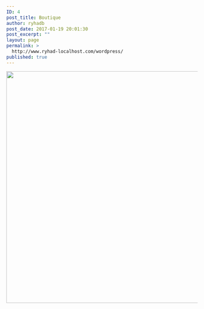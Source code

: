 ```yaml
---
ID: 4
post_title: Boutique
author: ryhadb
post_date: 2017-01-19 20:01:30
post_excerpt: ""
layout: page
permalink: >
  http://www.ryhad-localhost.com/wordpress/
published: true
---
```

<img class="alignnone size-full wp-image-34" src="http://www.ryhad-localhost.com/wordpress/wp-content/uploads/2017/01/726.jpg" alt="" width="1500" height="611" />
